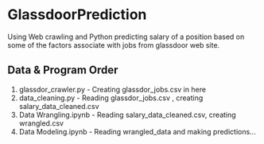 # GlassdoorPrediction
Using Web crawling and Python predicting salary of a position based on some of the factors associate with jobs from glassdoor web site.
## Data & Program Order 
1. glassdor_crawler.py - Creating glassdor_jobs.csv in here
2. data_cleaning.py - Reading glassdor_jobs.csv , creating salary_data_cleaned.csv
3. Data Wrangling.ipynb - Reading salary_data_cleaned.csv, creating wrangled.csv
4. Data Modeling.ipynb - Reading wrangled_data and making predictions...
